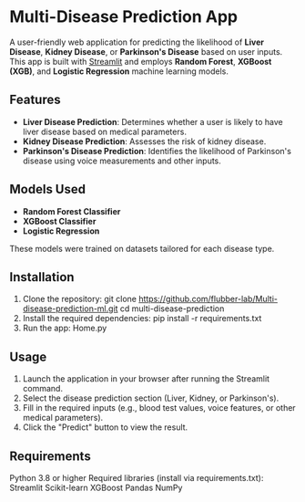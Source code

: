 # Multi-Disease Prediction App

A user-friendly web application for predicting the likelihood of **Liver Disease**, **Kidney Disease**, or **Parkinson's Disease** based on user inputs. This app is built with [Streamlit](https://streamlit.io/) and employs **Random Forest**, **XGBoost (XGB)**, and **Logistic Regression** machine learning models.

## Features

- **Liver Disease Prediction**: Determines whether a user is likely to have liver disease based on medical parameters.
- **Kidney Disease Prediction**: Assesses the risk of kidney disease.
- **Parkinson's Disease Prediction**: Identifies the likelihood of Parkinson's disease using voice measurements and other inputs.

## Models Used

- **Random Forest Classifier**
- **XGBoost Classifier**
- **Logistic Regression**

These models were trained on datasets tailored for each disease type.

## Installation

1. Clone the repository:
   git clone https://github.com/flubber-lab/Multi-disease-prediction-ml.git
   cd multi-disease-prediction
2. Install the required dependencies:
      pip install -r requirements.txt
3. Run the app:
      Home.py
## Usage

1. Launch the application in your browser after running the Streamlit command.
2. Select the disease prediction section (Liver, Kidney, or Parkinson's).
3. Fill in the required inputs (e.g., blood test values, voice features, or other medical parameters).
4. Click the "Predict" button to view the result.

## Requirements

Python 3.8 or higher
Required libraries (install via requirements.txt):
Streamlit
Scikit-learn
XGBoost
Pandas
NumPy

